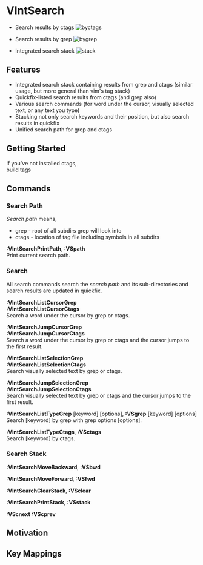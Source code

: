 # VIntSearch

- Search results by ctags
![byctags](https://cloud.githubusercontent.com/assets/5915359/4852495/903a342a-607c-11e4-8b01-a4dde78d9492.png)

- Search results by grep
![bygrep](https://cloud.githubusercontent.com/assets/5915359/4852496/907e4ea8-607c-11e4-9c50-e25a8770aad8.png)

- Integrated search stack
![stack](https://cloud.githubusercontent.com/assets/5915359/4852497/9085b67a-607c-11e4-8300-1928ecb5d850.png)

## Features
- Integrated search stack containing results from grep and ctags (similar usage, but more general than vim's tag stack)
- Quickfix-listed search results from ctags (and grep also)
- Various search commands (for word under the cursor, visually selected text, or any text you type)
- Stacking not only search keywords and their position, but also search results in quickfix
- Unified search path for grep and ctags

## Getting Started

If you've not installed ctags,  
build tags

## Commands

### Search Path
*Search path* means,  
- grep - root of all subdirs grep will look into
- ctags - location of tag file including symbols in all subdirs

**:VIntSearchPrintPath**, **:VSpath**    
Print current search path.

### Search

All search commands search the *search path* and its sub-directories and search results are updated in quickfix.

**:VIntSearchListCursorGrep**  
**:VIntSearchListCursorCtags**  
Search a word under the cursor by grep or ctags.

**:VIntSearchJumpCursorGrep**  
**:VIntSearchJumpCursorCtags**  
Search a word under the cursor by grep or ctags and the cursor jumps to the first result.

**:VIntSearchListSelectionGrep**  
**:VIntSearchListSelectionCtags**  
Search visually selected text by grep or ctags.

**:VIntSearchJumpSelectionGrep**  
**:VIntSearchJumpSelectionCtags**  
Search visually selected text by grep or ctags and the cursor jumps to the first result.

**:VIntSearchListTypeGrep** [keyword] [options], **:VSgrep** [keyword] [options]  
Search [keyword] by grep with grep options [options].

**:VIntSearchListTypeCtags**, **:VSctags**  
Search [keyword] by ctags.

### Search Stack

**:VIntSearchMoveBackward**, **:VSbwd**  

**:VIntSearchMoveForward**, **:VSfwd**  

**:VIntSearchClearStack**, **:VSclear**  

**:VIntSearchPrintStack**, **:VSstack**  

**:VScnext**
**:VScprev**

## Motivation

## Key Mappings

